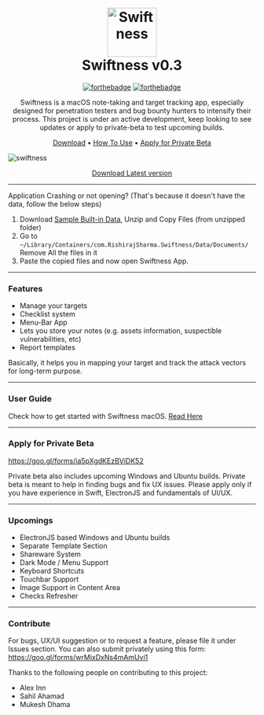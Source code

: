 <h1 align="center">
  <br>
  <img src="https://s15.postimg.cc/omhc6tcrv/256px_2x.png" alt="Swiftness" width="100"></a>
  <br>
  Swiftness v0.3
  <br>
</h1>

<div align="center">

[![forthebadge](https://forthebadge.com/images/badges/made-with-swift.svg)](https://forthebadge.com) [![forthebadge](https://forthebadge.com/images/badges/gluten-free.svg)](https://forthebadge.com)

</div>

<p align="center"> Swiftness is a macOS note-taking and target tracking app, especially designed for penetration testers and bug bounty hunters to intensify their process. This project is under an active development, keep looking to see updates or apply to private-beta to test upcoming builds. </p>

<p align="center">
  <a href="#download">Download</a> •
<a href="https://www.notion.so/User-Guide-4fa07f0f22a0454f9543ffe5330cc8b1">How To Use</a> •
  <a href="https://goo.gl/forms/ia5pXgdKEzBViDK52">Apply for Private Beta</a> 
</p>

![swiftness](https://image.ibb.co/nzjtbU/swiftnessv0_3.png)


<p align="center"> <a href="https://google.com"> Download Latest version </a> <p align="center">

---

Application Crashing or not opening? (That's because it doesn't have the data, follow the below steps)

1. Download [Sample Built-in Data](https://github.com/ehrishirajsharma/Swiftness/releases/download/V0.2/sample-built-in-data.zip), Unzip and Copy Files (from unzipped folder)
2. Go to `~/Library/Containers/com.RishirajSharma.Swiftness/Data/Documents/` Remove All the files in it
3. Paste the copied files and now open Swiftness App.

---
### Features

- Manage your targets
- Checklist system
- Menu-Bar App
- Lets you store your notes (e.g. assets information, suspectible vulnerabilities, etc)
- Report templates

Basically, it helps you in mapping your target and track the attack vectors for long-term purpose.

---

### User Guide

Check how to get started with Swiftness macOS. <a href="https://www.notion.so/User-Guide-4fa07f0f22a0454f9543ffe5330cc8b1"> Read Here </a>

---

### Apply for Private Beta

https://goo.gl/forms/ia5pXgdKEzBViDK52

Private beta also includes upcoming Windows and Ubuntu builds. Private beta is meant to help in finding bugs and fix UX issues. Please apply only if you have experience in Swift, ElectronJS and fundamentals of UI/UX.

---

### Upcomings


- ElectronJS based Windows and Ubuntu builds
- Separate Template Section
- Shareware System
- Dark Mode / Menu Support
- Keyboard Shortcuts
- Touchbar Support
- Image Support in Content Area
- Checks Refresher

---

### Contribute

For bugs, UX/UI suggestion or to request a feature, please file it under Issues section. You can also submit privately using this form: https://goo.gl/forms/wrMixDxNs4mAmUvi1

Thanks to the following people on contributing to this project: 

- Alex Inn
- Sahil Ahamad
- Mukesh Dhama